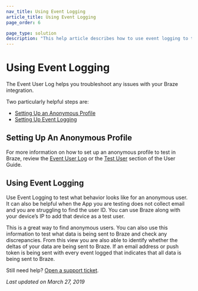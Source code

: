 ```yaml
---
nav_title: Using Event Logging
article_title: Using Event Logging
page_order: 6

page_type: solution
description: "This help article describes how to use event logging to troubleshoot issues with your Braze integration."
---
```


# Using Event Logging

The Event User Log helps you troubleshoot any issues with your Braze integration.

Two particularly helpful steps are:
* [Setting Up an Anonymous Profile](#setting-up-an-anonymous-profile)
* [Setting Up Event Logging](#using-event-logging)

## Setting Up An Anonymous Profile

For more information on how to set up an anonymous profile to test in Braze, review the [Event User Log][46] or the [Test User][51] section of the User Guide.

## Using Event Logging

Use Event Logging to test what behavior looks like for an anonymous user. It can also be helpful when the App you are testing does not collect email and you are struggling to find the user ID. You can use Braze along with your device’s IP to add that device as a test user.

This is a great way to find anonymous users. You can also use this information to test what data is being sent to Braze and check any discrepancies. From this view you are also able to identify whether the deltas of your data are being sent to Braze. If an email address or push token is being sent with every event logged that indicates that all data is being sent to Braze.

Still need help? [Open a support ticket]({{site.baseurl}}/support_contact/).

_Last updated on March 27, 2019_

[46]: {{site.baseurl}}/user_guide/administrative/app_settings/developer_console/event_user_log_tab/#event-user-log-tab
[51]: {{site.baseurl}}/user_guide/administrative/app_settings/developer_console/internal_groups_tab/#adding-test-users
